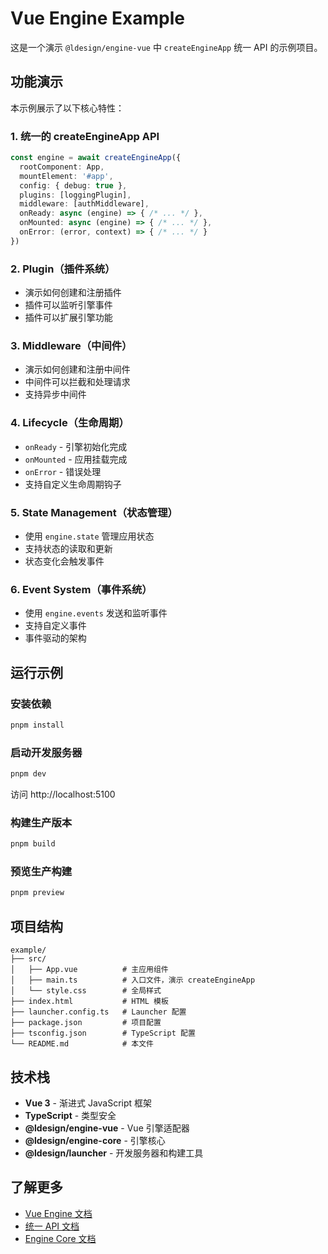 # Vue Engine Example

这是一个演示 `@ldesign/engine-vue` 中 `createEngineApp` 统一 API 的示例项目。

## 功能演示

本示例展示了以下核心特性：

### 1. 统一的 createEngineApp API
```typescript
const engine = await createEngineApp({
  rootComponent: App,
  mountElement: '#app',
  config: { debug: true },
  plugins: [loggingPlugin],
  middleware: [authMiddleware],
  onReady: async (engine) => { /* ... */ },
  onMounted: async (engine) => { /* ... */ },
  onError: (error, context) => { /* ... */ }
})
```

### 2. Plugin（插件系统）
- 演示如何创建和注册插件
- 插件可以监听引擎事件
- 插件可以扩展引擎功能

### 3. Middleware（中间件）
- 演示如何创建和注册中间件
- 中间件可以拦截和处理请求
- 支持异步中间件

### 4. Lifecycle（生命周期）
- `onReady` - 引擎初始化完成
- `onMounted` - 应用挂载完成
- `onError` - 错误处理
- 支持自定义生命周期钩子

### 5. State Management（状态管理）
- 使用 `engine.state` 管理应用状态
- 支持状态的读取和更新
- 状态变化会触发事件

### 6. Event System（事件系统）
- 使用 `engine.events` 发送和监听事件
- 支持自定义事件
- 事件驱动的架构

## 运行示例

### 安装依赖
```bash
pnpm install
```

### 启动开发服务器
```bash
pnpm dev
```

访问 http://localhost:5100

### 构建生产版本
```bash
pnpm build
```

### 预览生产构建
```bash
pnpm preview
```

## 项目结构

```
example/
├── src/
│   ├── App.vue          # 主应用组件
│   ├── main.ts          # 入口文件，演示 createEngineApp
│   └── style.css        # 全局样式
├── index.html           # HTML 模板
├── launcher.config.ts   # Launcher 配置
├── package.json         # 项目配置
├── tsconfig.json        # TypeScript 配置
└── README.md            # 本文件
```

## 技术栈

- **Vue 3** - 渐进式 JavaScript 框架
- **TypeScript** - 类型安全
- **@ldesign/engine-vue** - Vue 引擎适配器
- **@ldesign/engine-core** - 引擎核心
- **@ldesign/launcher** - 开发服务器和构建工具

## 了解更多

- [Vue Engine 文档](../../README.md)
- [统一 API 文档](../../../UNIFIED_API.md)
- [Engine Core 文档](../../core/README.md)

